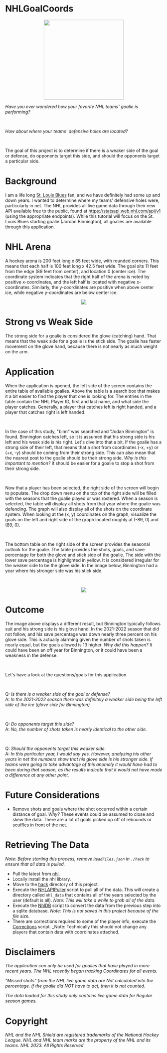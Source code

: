 # NHLGoalCoords

<p align="center">
  <img src="images/StockGoalie.jpg" width="256" height="256" border-radius="50%" />
</p>

_Have you ever wondered how your favorite NHL teams' goalie is performing?_

<br>

_How about where your teams' defensive holes are located?_

<br>

The goal of this project is to determine if there is a weaker side of the goal or defense, do opponents target this side, and should the opponents target a particular side. 

# Background

I am a life long [St. Louis Blues](https://www.nhl.com/blues) fan, and we have definitely had some up and down years. I wanted to determine where my teams' defensive holes were, particularly in net. The NHL provides all live game data through their new API available free to the public, found at https://statsapi.web.nhl.com/api/v1 (using the appropriate endpoints). While this tutorial will focus on the St. Louis Blues starting goalie (Jordan Binnington), all goalies are available through this application.

# NHL Arena

A hockey arena is 200 feet long x 85 feet wide, with rounded corners. This means that each half is 100 feet long x 42.5 feet wide. The goal sits 11 feet from the edge (89 feet from center), and location 0 (center ice). The coordinate system indicates that the right half of the arena is noted by positive x-coordinates, and the left half is located with negative x-coordinates. Similarly, the y-coordinates are positive when above center ice, while negative y-coordinates are below center ice.

<p align="center">
  <img src="images/NHLIceCoordinates.png" />
</p>


# Strong vs Weak Side

The strong side for a goalie is considered the glove (catching) hand. That means that the weak side for a goalie is the stick side. The goalie has faster movement on the glove hand, because there is not nearly as much weight on the arm. 


# Application

When the application is opened, the left side of the screen contains the entire table of available goalies. Above the table is a search box that makes it a bit easier to find the player that one is looking for. The entries in the table contain the NHL Player ID, first and last name, and what side the player catches. Generally, a player that catches left is right handed, and a player that catches right is left handed. 

<br>

In the case of this study, "binn" was searched and "Jodan Binnington" is found. Binnington catches left, so it is assumed that his strong side is his left and his weak side is his right. Let's dive into that a bit. If the goalie has a strong side of their left, that means that a shot from coordinates (-x, +y) or (+x, -y) should be coming from their strong side. This can also mean that the nearest post to the goalie should be their strong side. _Why is this important to mention?_ It should be easier for a goalie to stop a shot from their strong side. 

<br>

Now that a player has been selected, the right side of the screen will begin to populate. The drop down menu on the top of the right side will be filled with the seasons that the goalie played or was rostered. When a season is selected, the table will display all shots from that year where the goalie was defending. The graph will also display all of the shots on the coordinate system. When looking at the (x, y) coordinates on the graph, visualize the goals on the left and right side of the graph located roughly at (-89, 0) and (89, 0). 

<br>

The bottom table on the right side of the screen provides the seasonal outlook for the goalie. The table provides the shots, goals, and save percentage for both the glove and stick side of the goalie. The side with the lower save percentage is highlighted in yellow. It is considered irregular for the weaker side to be the glove side. In the image below, Binnington had a year where his stronger side was his stick side. 

<br>

<p align="center">
  <img src="images/Blues20212022.png" />
</p>


# Outcome

The image above displays a different result, but Binnington typically follows suit and his strong side is his glove hand. In the 2021-2022 season that did not follow, and his save percentage was down nearly three percent on his glove side. This is actually alarming given the number of shots taken is nearly equal, but the goals allowed is 13 higher. _Why did this happen?_ It could have been an off year for Binnington, or it could have been a weakness in the defense. 

<br>

Let's have a look at the questions/goals for this application.

<br>

Q: _Is there is a weaker side of the goal or defense?_
<br>
A: _In the 2021-2022 season there was definitely a weaker side being the left side of the ice (glove side for Binnington)_

<br>


Q: _Do opponents target this side?_
<br>
A: _No, the number of shots taken is nearly identical to the other side._

<br>

Q: _Should the opponents target this weaker side._
<br>
A: _In this particular year, I would say yes. However, analyzing his other years in net the numbers show that his glove side is his stronger side. If teams were going to take advantage of this anomoly it would have had to been during that season, as the results indicate that it would not have made a difference at any other point._


# Future Considerations

- Remove shots and goals where the shot occurred within a certain distance of goal. _Why?_ These events could be assumed to close and skew the data. There are a lot of goals picked up off of rebounds or scuffles in front of the net. 

# Retrieving The Data

_Note: Before starting this process, remove `ReadFiles.json` in `./hack` to ensure that all data is pulled._

- Pull the latest from [nhl](https://github.com/barbacbd/nhl).
- Locally install the nhl library.
- Move to the [hack](./hack/) directory of this project. 
- Execute the [NHLAPIPuller](./hack/NHLAPIPuller.py) script to pull all of the data. This will create a directory called `nhl_data` that contains all of the years selected by the user (default is all). _Note: This will take a while to grab all of the data._
- Execute the [NhlDB](./hack/NhlDB.py) script to convert the data from the previous step into a sqlite database. _Note: This is not saved in this project because of the file size._
- There are corrections required to some of the player info, execute the [Corrections](./hack/Corrections.py) script. _Note: Technically this should not change any players that contain data with coordinates attached.

# Disclaimers

_The application can only be used for goalies that have played in more recent years. The NHL recently began tracking Coordinates for all events._

_"Missed shots" from the NHL live game data are Not calculated into the percentage. If the goalie did NOT have to act, then it is not counted._

_The data loaded for this study only contains live game data for Regular season games._

# Copyright

_NHL and the NHL Shield are registered trademarks of the National Hockey League. NHL and NHL team marks are the property of the NHL and its teams. NHL 2023. All Rights Reserved._


